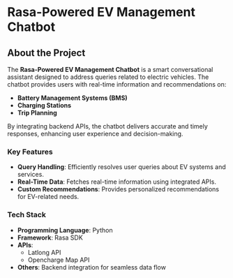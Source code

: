 # Rasa-Powered EV Management Chatbot

## About the Project
The **Rasa-Powered EV Management Chatbot** is a smart conversational assistant designed to address queries related to electric vehicles. The chatbot provides users with real-time information and recommendations on:
- **Battery Management Systems (BMS)**
- **Charging Stations**
- **Trip Planning**

By integrating backend APIs, the chatbot delivers accurate and timely responses, enhancing user experience and decision-making.

### Key Features
- **Query Handling**: Efficiently resolves user queries about EV systems and services.
- **Real-Time Data**: Fetches real-time information using integrated APIs.
- **Custom Recommendations**: Provides personalized recommendations for EV-related needs.

### Tech Stack
- **Programming Language**: Python
- **Framework**: Rasa SDK
- **APIs**:
  - Latlong API
  - Opencharge Map API
- **Others**: Backend integration for seamless data flow


